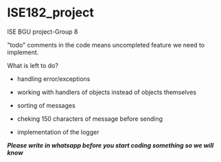 # ISE182_project
ISE BGU project-Group 8

"todo" comments in the code means uncompleted feature we need to implement.

What is left to do?

- handling error/exceptions

- working with handlers of objects instead of objects themselves

- sorting of messages

- cheking 150 characters of message before sending

- implementation of the logger


***Please write in whatsapp before you start coding something so we will know***
